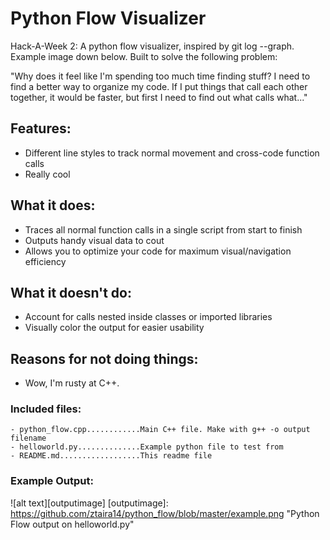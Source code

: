 Python Flow Visualizer
======================

Hack-A-Week 2: A python flow visualizer, inspired by git log --graph. Example
image down below. Built to solve the following problem: 

"Why does it feel like I'm spending too much time finding stuff? I need to
find a better way to organize my code. If I put things that call each other
together, it would be faster, but first I need to find out what calls
what..."

## Features:
- Different line styles to track normal movement and cross-code function calls
- Really cool

## What it does:
- Traces all normal function calls in a single script from start to finish
- Outputs handy visual data to cout
- Allows you to optimize your code for maximum visual/navigation efficiency

## What it doesn't do:
- Account for calls nested inside classes or imported libraries
- Visually color the output for easier usability

## Reasons for not doing things:
- Wow, I'm rusty at C++. 

### Included files:
```
- python_flow.cpp............Main C++ file. Make with g++ -o output filename
- helloworld.py..............Example python file to test from 
- README.md..................This readme file
```

### Example Output:


![alt text][outputimage]
[outputimage]: https://github.com/ztaira14/python_flow/blob/master/example.png "Python Flow output on helloworld.py"
